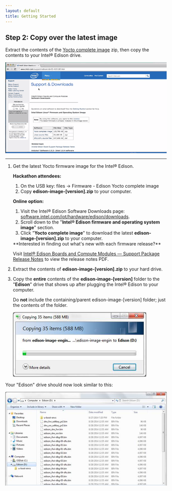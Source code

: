 ```yaml
---
layout: default
title: Getting Started
---
```


## Step 2: Copy over the latest image

Extract the contents of the [Yocto complete image](http://software.intel.com/iot/hardware/edison/downloads) zip, then copy the contents to your Intel® Edison drive.

![Animated gif: copying images files to flash storage](images/copy_image_files-animated.gif)

---

1. Get the latest Yocto firmware image for the Intel® Edison.

    **Hackathon attendees:**
    
    1. On the USB key: files → Firmware - Edison Yocto complete image
    2. Copy **edison-image-[version].zip** to your computer.
      
    **Online option:**
    
    1. Visit the Intel® Edison Software Downloads page: [software.intel.com/iot/hardware/edison/downloads](http://software.intel.com/iot/hardware/edison/downloads).
    2. Scroll down to the "**Intel® Edison firmware and operating system image**" section.
    3. Click "**Yocto complete image**" to download the latest **edison-image-[version].zip** to your computer.
      
    <div class="callout info" markdown="1">
    **Interested in finding out what's new with each firmware release?**
    
    Visit [Intel® Edison Boards and Compute Modules — Support Package Release Notes](http://www.intel.com/support/edison/sb/CS-035253.htm) to view the release notes PDF.
    </div>

2. Extract the contents of **edison-image-[version].zip** to your hard drive.

3. Copy the **entire** contents of the **edison-image-[version]** folder to the "**Edison**" drive that shows up after plugging the Intel® Edison to your computer. 

    Do **not** include the containing/parent edison-image-[version] folder; just the contents of the folder.

    ![Progress of copying files to Edison drive](images/windows-copying_files.jpg)

<div class="callout done" markdown="1">
Your "Edison" drive should now look similar to this:

![All edison-image files copied to the Edison drive](images/windows-edison_drive_with_files.jpg)
</div>